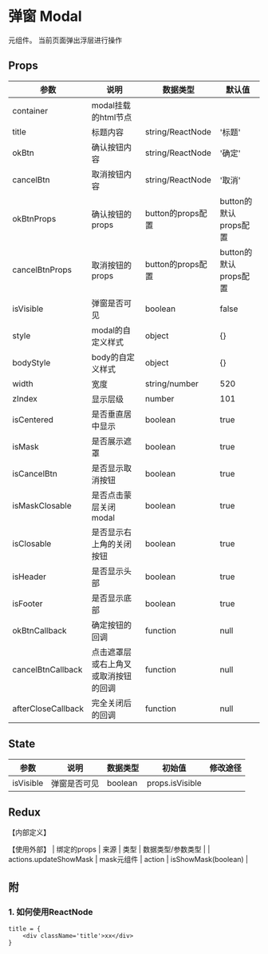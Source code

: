 # 弹窗 Modal

元组件。
当前页面弹出浮层进行操作

## Props
| 参数 | 说明 | 数据类型 | 默认值 |
| - | - | - | - |
| container | modal挂载的html节点 | | |
| title | 标题内容 | string/ReactNode | '标题' |
| okBtn | 确认按钮内容 | string/ReactNode | '确定' |
| cancelBtn | 取消按钮内容 | string/ReactNode | '取消' |
| okBtnProps | 确认按钮的props | button的props配置 | button的默认props配置 |
| cancelBtnProps | 取消按钮的props | button的props配置 | button的默认props配置 |
| isVisible | 弹窗是否可见 | boolean | false |
| style | modal的自定义样式 | object | {} |
| bodyStyle | body的自定义样式 | object | {} |
| width | 宽度 | string/number | 520 |
| zIndex | 显示层级 | number | 101 |
| isCentered | 是否垂直居中显示 | boolean | true |
| isMask | 是否展示遮罩 | boolean | true |
| isCancelBtn | 是否显示取消按钮 | boolean | true |
| isMaskClosable | 是否点击蒙层关闭modal | boolean | true |
| isClosable | 是否显示右上角的关闭按钮 | boolean | true |
| isHeader | 是否显示头部 | boolean | true |
| isFooter | 是否显示底部 | boolean | true |
| okBtnCallback | 确定按钮的回调 | function | null |
| cancelBtnCallback | 点击遮罩层或右上角叉或取消按钮的回调 | function | null |
| afterCloseCallback | 完全关闭后的回调 | function | null |


## State
| 参数 | 说明 | 数据类型 | 初始值 | 修改途径
| - | - | - | - | - |
| isVisible | 弹窗是否可见 | boolean | props.isVisible |  |

## Redux
【内部定义】

【使用外部】
| 绑定的props | 来源 | 类型 | 数据类型/参数类型 |
| actions.updateShowMask | mask元组件 | action | isShowMask(boolean) |


## 附
### 1. 如何使用ReactNode
```
title = {
    <div className='title'>xx</div>
}
```

